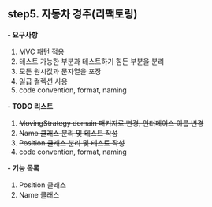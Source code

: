 **step5. 자동차 경주(리팩토링)**
-
**- 요구사항**
1. MVC 패턴 적용
2. 테스트 가능한 부분과 테스트하기 힘든 부분을 분리
3. 모든 원시값과 문자열을 포장
4. 일급 컬렉션 사용
5. code convention, format, naming 

**- TODO 리스트**
1. ~~MovingStrategy domain 패키지로 변경, 인터페이스 이름 변경~~
2. ~~Name 클래스 분리 및 테스트 작성~~
3. ~~Position 클래스 분리 및 테스트 작성~~ 
4. code convention, format, naming

**- 기능 목록**
1. Position 클래스
2. Name 클래스
